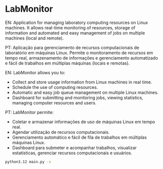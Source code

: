 # LabMonitor
EN: Application for managing laboratory computing resources on Linux machines. It allows real-time monitoring of resources, storage of information and automated and easy management of jobs on multiple machines (local and remote).

PT: Aplicação para gerenciamento de recursos computacionais de laboratório em máquinas Linux. Permite o monitoramento de recursos em tempo real, armazenamento de informações e gerenciamento automatizado e fácil de trabalhos em múltiplas máquinas (locais e remotas). 

EN:
LabMonitor allows you to: 
- Collect and store usage information from Linux machines in real time.
- Schedule the use of computing resources.
- Automatic and easy job queue management on multiple Linux machines.
- Dashboard for submitting and monitoring jobs, viewing statistics, managing computer resources and users. 

PT:
LabMonitor permite: 
- Coletar e armazenar informações de uso de máquinas Linux em tempo real.
- Agendar utilização de recursos computacionais.
- Gerenciamento automático e fácil de fila de trabalhos em múltiplas máquinas Linux.
- Dashboard para submeter e acompanhar trabalhos, visualizar estatísticas, gerenciar recursos computacionais e usuários.


```sh
python3.12 main.py -s
```